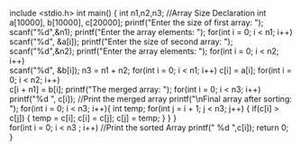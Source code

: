 include <stdio.h>
int main()
{
    int n1,n2,n3;            //Array Size Declaration
    int a[10000], b[10000], c[20000];
    printf("Enter the size of first array: ");
    scanf("%d",&n1);
    printf("Enter the array elements: ");
    for(int i = 0; i < n1; i++)      
       scanf("%d", &a[i]);
    printf("Enter the size of second array: ");
        scanf("%d",&n2);
    printf("Enter the array elements: ");
    for(int i = 0; i < n2; i++)      
       scanf("%d", &b[i]);
    n3 = n1 + n2;
    for(int i = 0; i < n1; i++)
       c[i] = a[i];
    for(int i = 0; i < n2; i++)     
        c[i + n1] = b[i];
    printf("The merged array: ");
    for(int i = 0; i < n3; i++)
        printf("%d ", c[i]);        //Print the merged array
    printf("\nFinal array after sorting: ");
    for(int i = 0; i < n3; i++){
        int temp;
        for(int j = i + 1; j < n3; j++) {
            if(c[i] > c[j]) {
                temp = c[i];
                c[i] = c[j];
                c[j] = temp;
            }
        }
    }   
    for(int i = 0; i < n3 ; i++)       //Print the sorted Array 
        printf(" %d ",c[i]);
    return 0;   
}
